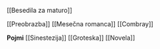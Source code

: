 [[Besedila za maturo]]

[[Preobrazba]]
[[Mesečna romanca]]
[[Combray]]

**Pojmi**
[[Sinestezija]]
[[Groteska]]
[[Novela]]